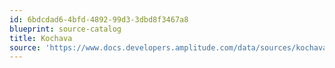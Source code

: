 ```yaml
---
id: 6bdcdad6-4bfd-4892-99d3-3dbd8f3467a8
blueprint: source-catalog
title: Kochava
source: 'https://www.docs.developers.amplitude.com/data/sources/kochava'
---
```

